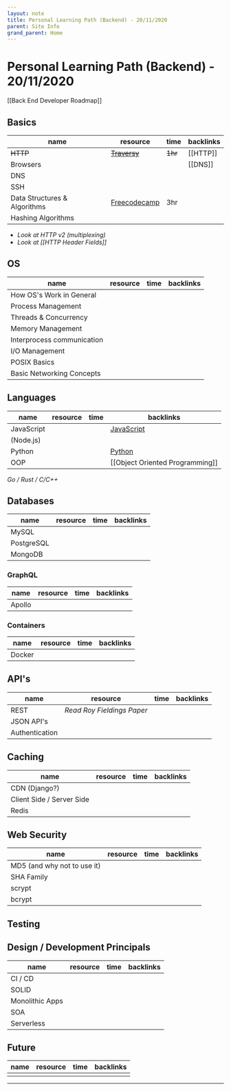 ```yaml
---
layout: note
title: Personal Learning Path (Backend) - 20/11/2020
parent: Site Info
grand_parent: Home
---
```


# Personal Learning Path (Backend) - 20/11/2020

[[Back End Developer Roadmap]]

## Basics

| name                         | resource                                                                                                    | time    | backlinks |
| ---------------------------- | ----------------------------------------------------------------------------------------------------------- | ------- | --------- |
| ~~HTTP~~                     | ~~[Traversy](https://www.youtube.com/watch?v=iYM2zFP3Zn0)~~                                                 | ~~1hr~~ | [[HTTP]]  |
| Browsers                     |                                                                                                             |         | [[DNS]]   |
| DNS                          |                                                                                                             |         |           |
| SSH                          |                                                                                                             |         |           |
| Data Structures & Algorithms | [Freecodecamp](https://www.freecodecamp.org/news/learn-all-about-data-structures-used-in-computer-science/) | 3hr     |           |
| Hashing Algorithms           |                                                                                                             |         |           |

- _Look at HTTP v2 (multiplexing)_
- _Look at [[HTTP Header Fields]]_

## OS

| name                       | resource | time | backlinks |
| -------------------------- | -------- | ---- | --------- |
| How OS's Work in General   |          |      |           |
| Process Management         |          |      |           |
| Threads & Concurrency      |          |      |           |
| Memory Management          |          |      |           |
| Interprocess communication |          |      |           |
| I/O Management             |          |      |           |
| POSIX Basics               |          |      |           |
| Basic Networking Concepts  |          |      |           |

## Languages

| name       | resource | time | backlinks                       |
| ---------- | -------- | ---- | ------------------------------- |
| JavaScript |          |      | [JavaScript](../toc/javascript) |
| (Node.js)  |          |      |                                 |
| Python     |          |      | [Python](../toc/python)         |
| OOP        |          |      | [[Object Oriented Programming]] |

_Go / Rust / C/C++_

## Databases

| name       | resource | time | backlinks |
| ---------- | -------- | ---- | --------- |
| MySQL      |          |      |           |
| PostgreSQL |          |      |           |
| MongoDB    |          |      |           |

### GraphQL

| name   | resource | time | backlinks |
| ------ | -------- | ---- | --------- |
| Apollo |          |      |           |

### Containers

| name   | resource | time | backlinks |
| ------ | -------- | ---- | --------- |
| Docker |          |      |           |

## API's

| name           | resource                   | time | backlinks |
| -------------- | -------------------------- | ---- | --------- |
| REST           | _Read Roy Fieldings Paper_ |      |           |
| JSON API's     |                            |      |           |
| Authentication |                            |      |           |

## Caching

| name                      | resource | time | backlinks |
| ------------------------- | -------- | ---- | --------- |
| CDN (Django?)             |          |      |           |
| Client Side / Server Side |          |      |           |
| Redis                     |          |      |           |

## Web Security

| name                        | resource | time | backlinks |
| --------------------------- | -------- | ---- | --------- |
| MD5 (and why not to use it) |          |      |           |
| SHA Family                  |          |      |           |
| scrypt                      |          |      |           |
| bcrypt                      |          |      |           |

## Testing

## Design / Development Principals

| name            | resource | time | backlinks |
| --------------- | -------- | ---- | --------- |
| CI / CD         |          |      |           |
| SOLID           |          |      |           |
| Monolithic Apps |          |      |           |
| SOA             |          |      |           |
| Serverless      |          |      |           |

## Future

| name | resource | time | backlinks |
| ---- | -------- | ---- | --------- |
|      |          |      |           |

---
